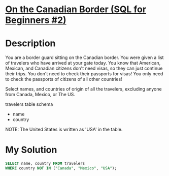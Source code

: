 # [On the Canadian Border (SQL for Beginners #2)](https://www.codewars.com/kata/590ba881fe13cfdcc20001b4)

# Description
You are a border guard sitting on the Canadian border. You were given a list of travelers who have arrived at your gate 
today. You know that American, Mexican, and Canadian citizens don't need visas, so they can just continue their trips. 
You don't need to check their passports for visas! You only need to check the passports of citizens of all other 
countries!

Select names, and countries of origin of all the travelers, excluding anyone from Canada, Mexico, or The US.

travelers table schema

* name
* country

NOTE: The United States is written as 'USA' in the table.

# My Solution
```SQL
SELECT name, country FROM travelers
WHERE country NOT IN ("Canada", "Mexico", "USA");
```
